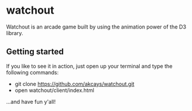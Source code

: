 # watchout
Watchout is an arcade game built by using the animation power of the D3 library.

## Getting started
If you like to see it in action, just open up your terminal and type the following commands:

- git clone https://github.com/akcays/watchout.git
- open watchout/client/index.html

...and have fun y'all!